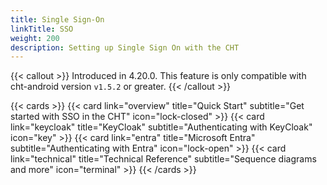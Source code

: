 ```yaml
---
title: Single Sign-On
linkTitle: SSO
weight: 200
description: Setting up Single Sign On with the CHT
---
```


{{< callout >}}
Introduced in 4.20.0. This feature is only compatible with cht-android version `v1.5.2` or greater.
{{< /callout >}}

{{< cards >}}
  {{< card link="overview" title="Quick Start" subtitle="Get started with SSO in the CHT" icon="lock-closed" >}}
  {{< card link="keycloak" title="KeyCloak" subtitle="Authenticating with KeyCloak" icon="key" >}}
  {{< card link="entra" title="Microsoft Entra" subtitle="Authenticating with Entra" icon="lock-open" >}}
  {{< card link="technical" title="Technical Reference" subtitle="Sequence diagrams and more" icon="terminal" >}}
{{< /cards >}}

